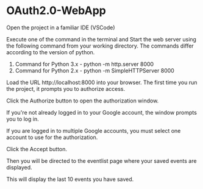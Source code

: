 # OAuth2.0-WebApp

Open the project in a familiar IDE (VSCode)

Execute one of the command in the terminal and Start the web server using the following command from your working directory.
The commands differ according to the version of python.

1) Command for Python 3.x - python -m http.server 8000  
2) Command for Python 2.x - python -m SimpleHTTPServer 8000

Load the URL http://localhost:8000 into your browser.
The first time you run the project, it prompts you to authorize access.

Click the Authorize button to open the authorization window.

If you're not already logged in to your Google account, the window prompts you to log in. 

If you are logged in to multiple Google accounts, you must select one account to use for the authorization.

Click the Accept button.

Then you will be directed to the eventlist page where your saved events are displayed.

This will display the last 10 events you have saved.
